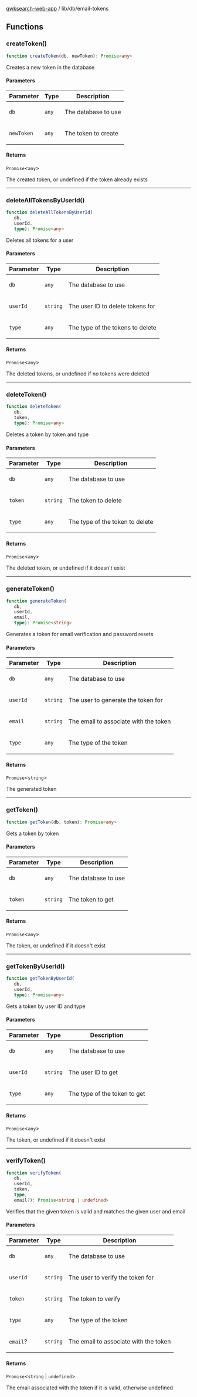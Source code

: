 [qwksearch-web-app](../../modules.md) / lib/db/email-tokens

## Functions

### createToken()

```ts
function createToken(db, newToken): Promise<any>
```

Creates a new token in the database

#### Parameters

<table>
<thead>
<tr>
<th>Parameter</th>
<th>Type</th>
<th>Description</th>
</tr>
</thead>
<tbody>
<tr>
<td>

`db`

</td>
<td>

`any`

</td>
<td>

The database to use

</td>
</tr>
<tr>
<td>

`newToken`

</td>
<td>

`any`

</td>
<td>

The token to create

</td>
</tr>
</tbody>
</table>

#### Returns

`Promise`&lt;`any`&gt;

The created token, or undefined if the token already exists

***

### deleteAllTokensByUserId()

```ts
function deleteAllTokensByUserId(
   db, 
   userId, 
   type): Promise<any>
```

Deletes all tokens for a user

#### Parameters

<table>
<thead>
<tr>
<th>Parameter</th>
<th>Type</th>
<th>Description</th>
</tr>
</thead>
<tbody>
<tr>
<td>

`db`

</td>
<td>

`any`

</td>
<td>

The database to use

</td>
</tr>
<tr>
<td>

`userId`

</td>
<td>

`string`

</td>
<td>

The user ID to delete tokens for

</td>
</tr>
<tr>
<td>

`type`

</td>
<td>

`any`

</td>
<td>

The type of the tokens to delete

</td>
</tr>
</tbody>
</table>

#### Returns

`Promise`&lt;`any`&gt;

The deleted tokens, or undefined if no tokens were deleted

***

### deleteToken()

```ts
function deleteToken(
   db, 
   token, 
   type): Promise<any>
```

Deletes a token by token and type

#### Parameters

<table>
<thead>
<tr>
<th>Parameter</th>
<th>Type</th>
<th>Description</th>
</tr>
</thead>
<tbody>
<tr>
<td>

`db`

</td>
<td>

`any`

</td>
<td>

The database to use

</td>
</tr>
<tr>
<td>

`token`

</td>
<td>

`string`

</td>
<td>

The token to delete

</td>
</tr>
<tr>
<td>

`type`

</td>
<td>

`any`

</td>
<td>

The type of the token to delete

</td>
</tr>
</tbody>
</table>

#### Returns

`Promise`&lt;`any`&gt;

The deleted token, or undefined if it doesn't exist

***

### generateToken()

```ts
function generateToken(
   db, 
   userId, 
   email, 
   type): Promise<string>
```

Generates a token for email verification and password resets

#### Parameters

<table>
<thead>
<tr>
<th>Parameter</th>
<th>Type</th>
<th>Description</th>
</tr>
</thead>
<tbody>
<tr>
<td>

`db`

</td>
<td>

`any`

</td>
<td>

The database to use

</td>
</tr>
<tr>
<td>

`userId`

</td>
<td>

`string`

</td>
<td>

The user to generate the token for

</td>
</tr>
<tr>
<td>

`email`

</td>
<td>

`string`

</td>
<td>

The email to associate with the token

</td>
</tr>
<tr>
<td>

`type`

</td>
<td>

`any`

</td>
<td>

The type of the token

</td>
</tr>
</tbody>
</table>

#### Returns

`Promise`&lt;`string`&gt;

The generated token

***

### getToken()

```ts
function getToken(db, token): Promise<any>
```

Gets a token by token

#### Parameters

<table>
<thead>
<tr>
<th>Parameter</th>
<th>Type</th>
<th>Description</th>
</tr>
</thead>
<tbody>
<tr>
<td>

`db`

</td>
<td>

`any`

</td>
<td>

The database to use

</td>
</tr>
<tr>
<td>

`token`

</td>
<td>

`string`

</td>
<td>

The token to get

</td>
</tr>
</tbody>
</table>

#### Returns

`Promise`&lt;`any`&gt;

The token, or undefined if it doesn't exist

***

### getTokenByUserId()

```ts
function getTokenByUserId(
   db, 
   userId, 
   type): Promise<any>
```

Gets a token by user ID and type

#### Parameters

<table>
<thead>
<tr>
<th>Parameter</th>
<th>Type</th>
<th>Description</th>
</tr>
</thead>
<tbody>
<tr>
<td>

`db`

</td>
<td>

`any`

</td>
<td>

The database to use

</td>
</tr>
<tr>
<td>

`userId`

</td>
<td>

`string`

</td>
<td>

The user ID to get

</td>
</tr>
<tr>
<td>

`type`

</td>
<td>

`any`

</td>
<td>

The type of the token to get

</td>
</tr>
</tbody>
</table>

#### Returns

`Promise`&lt;`any`&gt;

The token, or undefined if it doesn't exist

***

### verifyToken()

```ts
function verifyToken(
   db, 
   userId, 
   token, 
   type, 
   email?): Promise<string | undefined>
```

Verifies that the given token is valid and matches the given user and email

#### Parameters

<table>
<thead>
<tr>
<th>Parameter</th>
<th>Type</th>
<th>Description</th>
</tr>
</thead>
<tbody>
<tr>
<td>

`db`

</td>
<td>

`any`

</td>
<td>

The database to use

</td>
</tr>
<tr>
<td>

`userId`

</td>
<td>

`string`

</td>
<td>

The user to verify the token for

</td>
</tr>
<tr>
<td>

`token`

</td>
<td>

`string`

</td>
<td>

The token to verify

</td>
</tr>
<tr>
<td>

`type`

</td>
<td>

`any`

</td>
<td>

The type of the token

</td>
</tr>
<tr>
<td>

`email`?

</td>
<td>

`string`

</td>
<td>

The email to associate with the token

</td>
</tr>
</tbody>
</table>

#### Returns

`Promise`&lt;`string` \| `undefined`&gt;

The email associated with the token if it is valid, otherwise undefined
